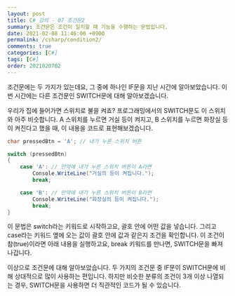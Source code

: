 ```yaml
---
layout: post
title: C# 강의 - 07 조건문2
summary: 조건문은 조건이 일치할 때 기능을 수행하는 문법입니다.
date: 2021-02-08 11:46:00 +0900
permalink: /csharp/condition2/
comments: true
categories: [C#]
tags: [C#]
order: 2021020702
---
```


조건문에는 두 가지가 있는데요, 그 중에 하나인 IF문을 지난 시간에 알아보았습니다. 이번 시간에는 다른 조건문인 SWITCH문에 대해 알아보겠습니다.

우리가 집에 들어가면 스위치로 불을 켜죠? 프로그래밍에서의 SWITCH문도 이 스위치와 아주 비슷합니다. A 스위치를 누르면 거실 등이 켜지고, B 스위치를 누르면 화장실 등이 켜진다고 했을 때, 이 내용을 코드로 표현해보겠습니다.

```cs
char pressedBtn = 'A'; // 내가 누른 스위치 버튼

switch (pressedBtn)
{
    case 'A': // 만약에 내가 누른 스위치 버튼이 A라면
        Console.WriteLine("거실의 등이 켜집니다.");
        break;

    case 'B': // 만약에 내가 누른 스위치 버튼이 B라면
        Console.WriteLine("화장실의 등이 켜집니다.");
        break;
}
```

이 문법은 switch라는 키워드로 시작하고요, 괄호 안에 어떤 값을 넣습니다. 그리고 case라는 키워드 옆에 오는 값이 괄호 안에 값과 같은지 조건을 확인합니다. 이 조건이 참(true)이라면 아래 내용을 실행하고요, break 키워드를 만나면, SWITCH문을 빠져나갑니다.

이상으로 조건문에 대해 알아보았습니다. 두 가지의 조건문 중 IF문이 SWITCH문에 비해 상대적으로 많이 사용하는 편입니다. 하지만 비슷한 분류의 조건이 3개 이상 나열되는 경우, SWITCH문을 사용하면 더 직관적인 코드가 될 수 있습니다.